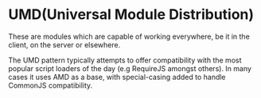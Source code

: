# UMD(Universal Module Distribution)
These are modules which are capable of working everywhere, be it in the client, on the server or elsewhere.

The UMD pattern typically attempts to offer compatibility with the most popular script loaders of the day (e.g RequireJS amongst others). In many cases it uses AMD as a base, with special-casing added to handle CommonJS compatibility.
